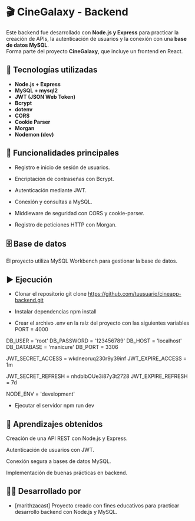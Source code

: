 
# 🎬 CineGalaxy - Backend

Este backend fue desarrollado con **Node.js y Express** para practicar la creación de APIs, la autenticación de usuarios y la conexión con una **base de datos MySQL**.  
Forma parte del proyecto **CineGalaxy**, que incluye un frontend en React.

## 🚀 Tecnologías utilizadas

- **Node.js + Express**
- **MySQL + mysql2**
- **JWT (JSON Web Token)**
- **Bcrypt**
- **dotenv**
- **CORS**
- **Cookie Parser**
- **Morgan**
- **Nodemon (dev)**

## 🧩 Funcionalidades principales

- Registro e inicio de sesión de usuarios.

- Encriptación de contraseñas con Bcrypt.

- Autenticación mediante JWT.

- Conexión y consultas a MySQL.

- Middleware de seguridad con CORS y cookie-parser.

- Registro de peticiones HTTP con Morgan.


## 🗄️ Base de datos

El proyecto utiliza MySQL Workbench para gestionar la base de datos.


## ▶️ Ejecución

- Clonar el repositorio
git clone https://github.com/tuusuario/cineapp-backend.git

- Instalar dependencias
npm install

- Crear el archivo .env en la raíz del proyecto con las siguientes variables
PORT = 4000

DB_USER  = 'root'
DB_PASSWORD = '123456789'
DB_HOST = 'localhost'
DB_DATABASE = 'manicure'
DB_PORT = 3306

JWT_SECRET_ACCESS = wkdneoruq230r9y39inf
JWT_EXPIRE_ACCESS = 1m

JWT_SECRET_REFRESH = nhdblbOUe3i87y3t2728
JWT_EXPIRE_REFRESH = 7d

NODE_ENV = 'development'

- Ejecutar el servidor
npm run dev

## 🧠 Aprendizajes obtenidos

Creación de una API REST con Node.js y Express.

Autenticación de usuarios con JWT.

Conexión segura a bases de datos MySQL.

Implementación de buenas prácticas en backend.


## 🧑‍💻 Desarrollado por

- [marithzacast] Proyecto creado con fines educativos para practicar desarrollo backend con Node.js y MySQL.
